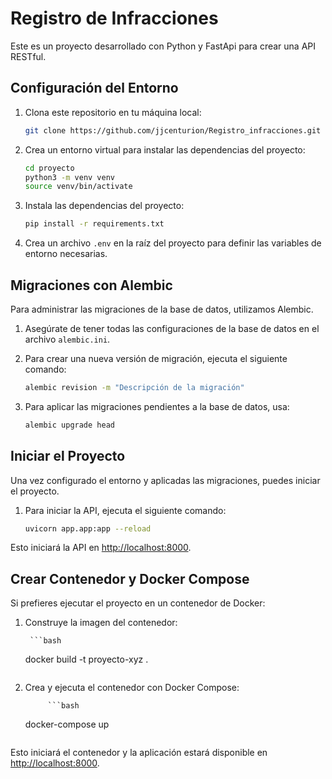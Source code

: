 # Registro de Infracciones

Este es un proyecto desarrollado con Python y FastApi para crear una API RESTful.

## Configuración del Entorno

1. Clona este repositorio en tu máquina local:

    ```bash
    git clone https://github.com/jjcenturion/Registro_infracciones.git
    ```

2. Crea un entorno virtual para instalar las dependencias del proyecto:

    ```bash
    cd proyecto
    python3 -m venv venv
    source venv/bin/activate    


3. Instala las dependencias del proyecto:

    ```bash
    pip install -r requirements.txt
    ```

4. Crea un archivo `.env` en la raíz del proyecto para definir las variables de entorno necesarias. 

## Migraciones con Alembic

Para administrar las migraciones de la base de datos, utilizamos Alembic.

1. Asegúrate de tener todas las configuraciones de la base de datos en el archivo `alembic.ini`.

2. Para crear una nueva versión de migración, ejecuta el siguiente comando:

     ```bash
    alembic revision -m "Descripción de la migración"
    ```


3. Para aplicar las migraciones pendientes a la base de datos, usa:

    ```bash
    alembic upgrade head
    ```

## Iniciar el Proyecto

Una vez configurado el entorno y aplicadas las migraciones, puedes iniciar el proyecto.

1. Para iniciar la API, ejecuta el siguiente comando:

    ```bash
    uvicorn app.app:app --reload
    ```    

Esto iniciará la API en [http://localhost:8000](http://localhost:8000).

## Crear Contenedor y Docker Compose

Si prefieres ejecutar el proyecto en un contenedor de Docker:

1. Construye la imagen del contenedor:

        ```bash
    docker build -t proyecto-xyz .
    ```  

2. Crea y ejecuta el contenedor con Docker Compose:

            ```bash
    docker-compose up
    ``` 

Esto iniciará el contenedor y la aplicación estará disponible en [http://localhost:8000](http://localhost:8000).
